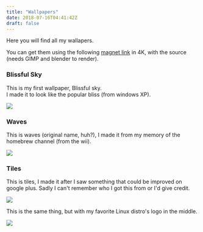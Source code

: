 ```yaml
---
title: "Wallpapers"
date: 2018-07-16T04:41:42Z
draft: false
---
```

Here you will find all my wallapers.

You can get them using the following [magnet 
link](magnet:?xt=urn:btih:20470ecf4c25a7a6b6f14517c27d32cd900d5033) in 4K, with the source (needs GIMP and blender to render).

### Blissful Sky
This is my first wallpaper, Blissful sky.    
I made it to look like the popular bliss (from windows XP).

<img src="/thumbnails/Blissful Sky.jpg"></img>

### Waves
This is waves (original name, huh?), I made it from my memory of the homebrew channel (from the wii).

<img src="/thumbnails/Waves Wallpaper.png"></img>

### Tiles
This is tiles, I made it after I saw something that could be improved on google plus.
Sadly I can't remember who I got this from or I'd give credit.

<img src="/thumbnails/Tiles (Black).jpg"></img>

This is the same thing, but with my favorite Linux distro's logo in the middle.

<img src="/thumbnails/Tiles (Black) - Void.png"></img>
